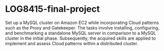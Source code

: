 # LOG8415-final-project
Set up a MySQL cluster on Amazon EC2 while incorporating Cloud patterns such as the Proxy and Gatekeeper. The tasks involve installing, configuring, and benchmarking a standalone MySQL server in comparison to a MySQL cluster in the initial phase. Subsequently, the acquired skills are applied to implement and assess Cloud patterns within a distributed cluster.
